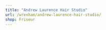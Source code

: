 ```yaml
---
title: "Andrew Laurence Hair Studio"
url: /wrexham/andrew-laurence-hair-studio/
shop: Friseur
---
```


